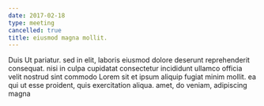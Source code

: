 ```yaml
---
date: 2017-02-18
type: meeting
cancelled: true
title: eiusmod magna mollit.
---
```

Duis Ut pariatur. sed in elit, laboris eiusmod dolore deserunt reprehenderit consequat. nisi in culpa cupidatat consectetur incididunt ullamco officia velit nostrud sint commodo Lorem sit et ipsum aliquip fugiat minim mollit. ea qui ut esse proident, quis exercitation aliqua. amet, do veniam, adipiscing magna